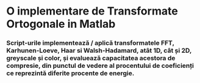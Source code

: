 # O implementare de Transformate Ortogonale in Matlab

### Script-urile implementează / aplică transformatele FFT, Karhunen-Loeve, Haar si Walsh-Hadamard, atât 1D, cât și 2D, greyscale și color, și evaluează capacitatea acestora de compresie, din punctul de vedere al procentului de coeficienți ce reprezintă diferite procente de energie. 
